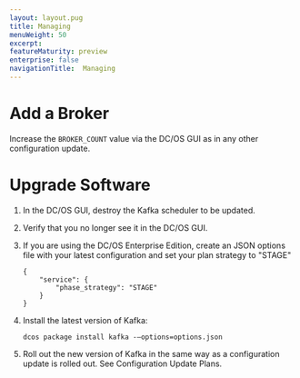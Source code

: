 ```yaml
---
layout: layout.pug
title: Managing
menuWeight: 50
excerpt:
featureMaturity: preview
enterprise: false
navigationTitle:  Managing
---
```


<!-- This source repo for this topic is https://github.com/mesosphere/dcos-kafka-service -->



# Add a Broker

Increase the `BROKER_COUNT` value via the DC/OS GUI as in any other configuration update.

# Upgrade Software

1.  In the DC/OS GUI, destroy the Kafka scheduler to be updated.

1.  Verify that you no longer see it in the DC/OS GUI.

1.  If you are using the DC/OS Enterprise Edition, create an JSON options file with your latest configuration and set your plan strategy to "STAGE"

        {
            "service": {
                "phase_strategy": "STAGE"
            }
        }


1.  Install the latest version of Kafka:

        dcos package install kafka -—options=options.json


1.  Roll out the new version of Kafka in the same way as a configuration update is rolled out. See Configuration Update Plans.
